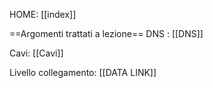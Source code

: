 HOME: [[index]]

==Argomenti trattati a lezione==
DNS : [[DNS]]

Cavi: [[Cavi]]

Livello collegamento: [[DATA LINK]]

